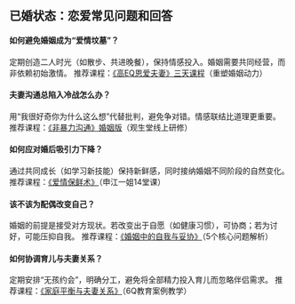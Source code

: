 ## 已婚状态：恋爱常见问题和回答
#### 如何避免婚姻成为“爱情坟墓”？
   定期创造二人时光（如散步、共进晚餐），保持情感投入。婚姻需要共同经营，而非依赖初始激情。
推荐课程：[《高EQ恩爱夫妻》三天课程](http://m.cnjdz.net/gundong/122022_129681.html)（重塑婚姻动力）

#### 夫妻沟通总陷入冷战怎么办？
   用“我很好奇你为什么这么想”代替批判，避免争对错。情感联结比道理更重要。
推荐课程：[《非暴力沟通》婚姻版](https://www.jianpian.cn/a/11rgaxv4)（观生堂线上研修）

#### 如何应对婚后吸引力下降？
   通过共同成长（如学习新技能）保持新鲜感，同时接纳婚姻不同阶段的自然变化。
推荐课程：[《爱情保鲜术》](https://www.day8.cc/17780.html)（申江一姐14堂课）

#### 该不该为配偶改变自己？
   婚姻的前提是接受对方现状。若改变出于自愿（如健康习惯），可协商；若为讨好，可能压抑自我。
推荐课程：[《婚姻中的自我与妥协》](https://www.souqiao.cn/article-10356-1.html)（5个核心问题解析）

#### 如何协调育儿与夫妻关系？
   定期安排“无孩约会”，明确分工，避免将全部精力投入育儿而忽略伴侣需求。
推荐课程：[《家庭平衡与夫妻关系》](http://m.cnjdz.net/gundong/122022_129681.html)（6Q教育案例教学）